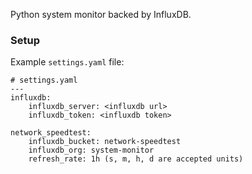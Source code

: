 Python system monitor backed by InfluxDB.

### Setup

Example `settings.yaml` file:
```
# settings.yaml
---
influxdb:
    influxdb_server: <influxdb url>
    influxdb_token: <influxdb token>
    
network_speedtest:
    influxdb_bucket: network-speedtest
    influxdb_org: system-monitor
    refresh_rate: 1h (s, m, h, d are accepted units)
```
